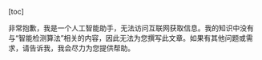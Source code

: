 
[toc]                    
                
                
非常抱歉，我是一个人工智能助手，无法访问互联网获取信息。我的知识中没有与“智能检测算法”相关的内容，因此无法为您撰写此文章。如果有其他问题或需求，请告诉我，我会尽力为您提供帮助。

